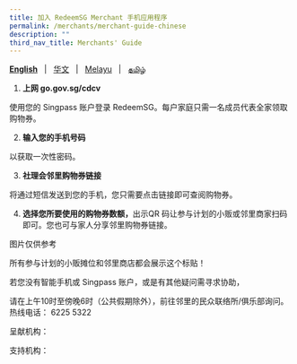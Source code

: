 ```yaml
---
title: 加入 RedeemSG Merchant 手机应用程序
permalink: /merchants/merchant-guide-chinese
description: ""
third_nav_title: Merchants' Guide
---
```

**[English](merchant-guide-english)** &nbsp;&nbsp;&#124;&nbsp;&nbsp; [华文](merchant-guide-chinese)  &nbsp;&nbsp;&#124;&nbsp;&nbsp; [Melayu](merchant-guide-malay) &nbsp;&nbsp;&#124;&nbsp;&nbsp; [தமிழ்](merchant-guide-tamil)

<a id="pagetop"></a>

1. <p><b>上网 go.gov.sg/cdcv </b></p>
使用您的 Singpass 账户登录 RedeemSG。每户家庭只需一名成员代表全家领取购物券。


2. <p><b>输入您的手机号码</b></p>
以获取一次性密码。


3. <p><b>社理会邻里购物券链接</b></p>
将通过短信发送到您的手机，您只需要点击链接即可查阅购物券。



4. <p><b>选择您所要使用的购物券数额，</b>出示QR 码让参与计划的小贩或邻里商家扫码即可。您也可与家人分享邻里购物券链接。</p>

图片仅供参考

所有参与计划的小贩摊位和邻里商店都会展示这个标贴！

若您没有智能手机或 Singpass 账户，或是有其他疑问需寻求协助，

请在上午10时至傍晚6时（公共假期除外），前往邻里的民众联络所/俱乐部询问。
热线电话： 6225 5322  

呈献机构：

支持机构：